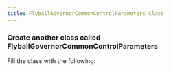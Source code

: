 ```yaml
---
title: FlyballGovernorCommonControlParameters Class
---
```


### Create another class called FlyballGovernorCommonControlParameters
   Fill the class with the following:
<pre><code data-url-index="0" data-snippet="complete" id="FlyballGovernorCommonControlParametersClass"></code></pre>

<script id="snippetscript" src=https://cdn.rawgit.com/ihmcrobotics/ihmcrobotics.github.io/source/websitedocs/website/static/snippetautomation/codesnippets.js sources=Array.of("https://rawgit.com/ihmcrobotics/ihmc-open-robotics-software/develop/example-simulations/src/main/java/us/ihmc/exampleSimulations/flyballGovernor/FlyballGovernorCommonControllerParameters.java")></script>   
